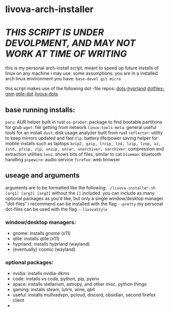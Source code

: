 # livova-arch-installer

# ***THIS SCRIPT IS UNDER DEVOLPMENT, AND MAY NOT WORK AT TIME OF WRITING***

this is my personal arch-install script, meant to speed up future installs of linux on any machine i may use. 
some assumptions:
	you are in a  installed arch linux environment
	you have: `base-devel git micro`

this script makes use of the following dot -file repos:
[dots-hyprland](https://github.com/end-4/dots-hyprland)
[dotfiles-gnm](https://github.com/GabrielTenma/dotfiles-gnm)
[qtile-dot](https://github.com/antoniosarosi/dotfiles/tree/master/.config/qtile)
[livova-dots](https://github.com/neutronplsr/livova-dotfiles)


## base running installs:
`paru`: AUR helper built in rust
`os-prober`: package to find bootable partitions for grub
`wget`: file getting from network
`linux-tools-meta`: general useful tools for an install
`dust`: disk usage analyzer built from rust
`reflector`: utility to keep mirrors updated and fast
`tlp`: battery life/power saving helper for mobile installs such as laptops
`bzip2, gzip, lrzip, lz4, lzip, lzop, xz, zstd, p7zip, zip, unzip, unrar, unarchiver, xarchiver`: compression and extraction utilities
`less`: shows bits of files, similar to cat
`blueman`: bluetooth handling
`pipewire`: audio service
`firefox`: web browser
## useage and arguments
arguments are to be formatted like the following:
`./livova-installer.sh [arg1] [arg2] [arg3]` without the `[]` included. 
you can include as many optional packages as you'd like, but only a single window/desktop manager. 
"dot-files" i recommend can be installed with the flag `--pretty` 
my personal dot-files can be used with the flag `--livovaStyle` 

### window/desktop managers:
  - gnome: installs gnome (x11)
  - qtile: installs qtile (x11)
  - hyprland: installs hyprland (wayland)
  - (eventually) cosmic (wayland)
   
### optional packages:
  - nvidia: installs nvidia-dkms
  - code: installs vs code, python, pip, pyenv
  - space: installs stellarium, astropy, and other misc. python things
  - gaming: installs steam, lutris, wine, qbit
  - useful: installs mullvadvpn, pcloud, discord, obsidian, second firefox client
  - 













